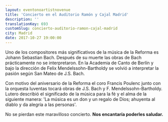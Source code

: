 ```yaml
---
layout: eventonoartistnovenue
title: 'Concierto en el Auditorio Ramón y Cajal Madrid'
description: ''
translationKey: 693
customSlug: concierto-auditorio-ramon-cajal-madrid
city: Madrid
date: 2017-10-27 19:00:00
---
```


 

Uno de los compositores más significativos de la música de la Reforma es Johann Sebastian Bach. Después de su muerte las obras de Bach prácticamente no se interpretaron. En la Academia de Canto de Berlín y bajo la dirección de Felix Mendelssohn-Bartholdy se volvió a interpretar la pasión según San Mateo de J.S. Bach.

Con motivo del aniversario de la Reforma el coro Francis Poulenc junto con la orquesta Iuventas tocará obras de J.S. Bach y F. Mendelssohn-Bartholdy. Lutero describió el significado de la música para la fé y el alma de la siguiente manera: 'La música es un don y un regalo de Dios; ahuyenta al diablo y da alegría a las personas'.

No se pierdan este maravilloso concierto. <strong>Nos encantaría poderles saludar.</strong>

